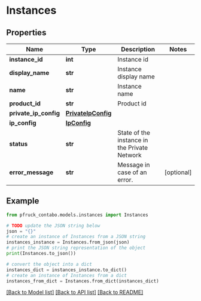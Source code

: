 # Instances


## Properties

Name | Type | Description | Notes
------------ | ------------- | ------------- | -------------
**instance_id** | **int** | Instance id | 
**display_name** | **str** | Instance display name | 
**name** | **str** | Instance name | 
**product_id** | **str** | Product id | 
**private_ip_config** | [**PrivateIpConfig**](PrivateIpConfig.md) |  | 
**ip_config** | [**IpConfig**](IpConfig.md) |  | 
**status** | **str** | State of the instance in the Private Network | 
**error_message** | **str** | Message in case of an error. | [optional] 

## Example

```python
from pfruck_contabo.models.instances import Instances

# TODO update the JSON string below
json = "{}"
# create an instance of Instances from a JSON string
instances_instance = Instances.from_json(json)
# print the JSON string representation of the object
print(Instances.to_json())

# convert the object into a dict
instances_dict = instances_instance.to_dict()
# create an instance of Instances from a dict
instances_from_dict = Instances.from_dict(instances_dict)
```
[[Back to Model list]](../README.md#documentation-for-models) [[Back to API list]](../README.md#documentation-for-api-endpoints) [[Back to README]](../README.md)


